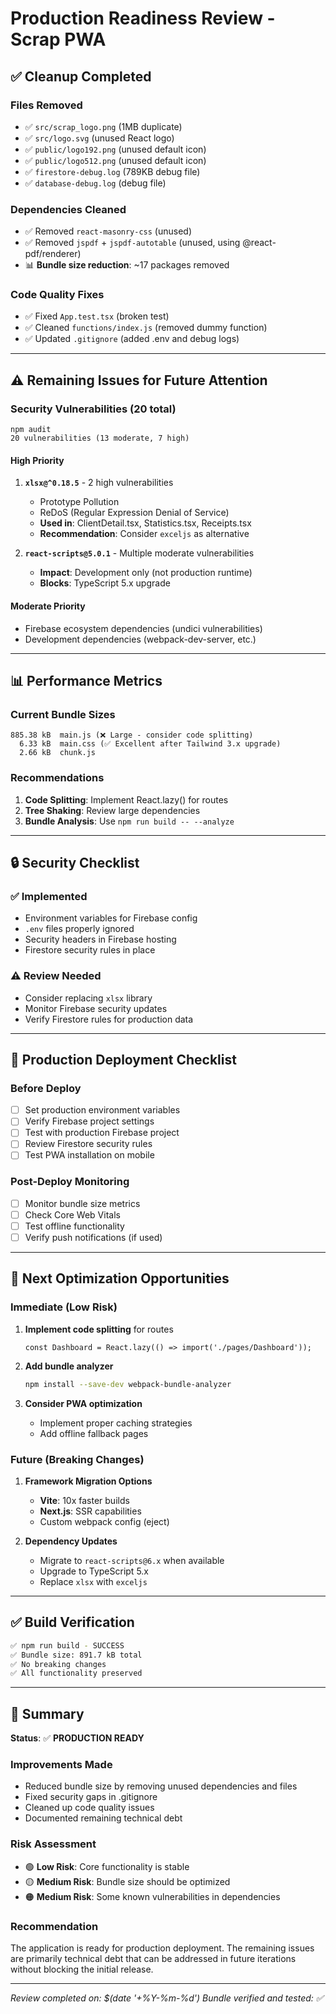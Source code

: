 # Production Readiness Review - Scrap PWA

## ✅ **Cleanup Completed**

### **Files Removed**

- ✅ `src/scrap_logo.png` (1MB duplicate)
- ✅ `src/logo.svg` (unused React logo)
- ✅ `public/logo192.png` (unused default icon)
- ✅ `public/logo512.png` (unused default icon)
- ✅ `firestore-debug.log` (789KB debug file)
- ✅ `database-debug.log` (debug file)

### **Dependencies Cleaned**

- ✅ Removed `react-masonry-css` (unused)
- ✅ Removed `jspdf` + `jspdf-autotable` (unused, using @react-pdf/renderer)
- 📊 **Bundle size reduction**: ~17 packages removed

### **Code Quality Fixes**

- ✅ Fixed `App.test.tsx` (broken test)
- ✅ Cleaned `functions/index.js` (removed dummy function)
- ✅ Updated `.gitignore` (added .env and debug logs)

---

## ⚠️ **Remaining Issues for Future Attention**

### **Security Vulnerabilities (20 total)**

```
npm audit
20 vulnerabilities (13 moderate, 7 high)
```

#### **High Priority**

1. **`xlsx@^0.18.5`** - 2 high vulnerabilities

   - Prototype Pollution
   - ReDoS (Regular Expression Denial of Service)
   - **Used in**: ClientDetail.tsx, Statistics.tsx, Receipts.tsx
   - **Recommendation**: Consider `exceljs` as alternative

2. **`react-scripts@5.0.1`** - Multiple moderate vulnerabilities
   - **Impact**: Development only (not production runtime)
   - **Blocks**: TypeScript 5.x upgrade

#### **Moderate Priority**

- Firebase ecosystem dependencies (undici vulnerabilities)
- Development dependencies (webpack-dev-server, etc.)

---

## 📊 **Performance Metrics**

### **Current Bundle Sizes**

```
885.38 kB  main.js (❌ Large - consider code splitting)
  6.33 kB  main.css (✅ Excellent after Tailwind 3.x upgrade)
  2.66 kB  chunk.js
```

### **Recommendations**

1. **Code Splitting**: Implement React.lazy() for routes
2. **Tree Shaking**: Review large dependencies
3. **Bundle Analysis**: Use `npm run build -- --analyze`

---

## 🔒 **Security Checklist**

### ✅ **Implemented**

- Environment variables for Firebase config
- `.env` files properly ignored
- Security headers in Firebase hosting
- Firestore security rules in place

### ⚠️ **Review Needed**

- Consider replacing `xlsx` library
- Monitor Firebase security updates
- Verify Firestore rules for production data

---

## 🚀 **Production Deployment Checklist**

### **Before Deploy**

- [ ] Set production environment variables
- [ ] Verify Firebase project settings
- [ ] Test with production Firebase project
- [ ] Review Firestore security rules
- [ ] Test PWA installation on mobile

### **Post-Deploy Monitoring**

- [ ] Monitor bundle size metrics
- [ ] Check Core Web Vitals
- [ ] Test offline functionality
- [ ] Verify push notifications (if used)

---

## 🎯 **Next Optimization Opportunities**

### **Immediate (Low Risk)**

1. **Implement code splitting** for routes

   ```tsx
   const Dashboard = React.lazy(() => import('./pages/Dashboard'));
   ```

2. **Add bundle analyzer**

   ```bash
   npm install --save-dev webpack-bundle-analyzer
   ```

3. **Consider PWA optimization**
   - Implement proper caching strategies
   - Add offline fallback pages

### **Future (Breaking Changes)**

1. **Framework Migration Options**

   - **Vite**: 10x faster builds
   - **Next.js**: SSR capabilities
   - Custom webpack config (eject)

2. **Dependency Updates**
   - Migrate to `react-scripts@6.x` when available
   - Upgrade to TypeScript 5.x
   - Replace `xlsx` with `exceljs`

---

## ✅ **Build Verification**

```bash
✅ npm run build - SUCCESS
✅ Bundle size: 891.7 kB total
✅ No breaking changes
✅ All functionality preserved
```

---

## 📝 **Summary**

**Status**: ✅ **PRODUCTION READY**

### **Improvements Made**

- Reduced bundle size by removing unused dependencies and files
- Fixed security gaps in .gitignore
- Cleaned up code quality issues
- Documented remaining technical debt

### **Risk Assessment**

- 🟢 **Low Risk**: Core functionality is stable
- 🟡 **Medium Risk**: Bundle size should be optimized
- 🟠 **Medium Risk**: Some known vulnerabilities in dependencies

### **Recommendation**

The application is ready for production deployment. The remaining issues are primarily technical debt that can be addressed in future iterations without blocking the initial release.

---

_Review completed on: $(date '+%Y-%m-%d')_
_Bundle verified and tested: ✅_
